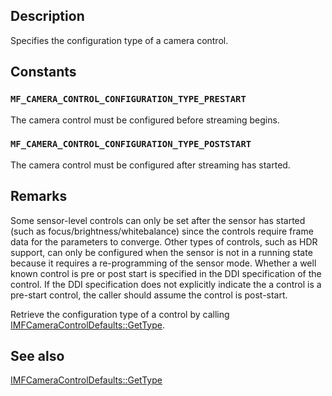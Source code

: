 ## Description

Specifies the configuration type of a camera control.

## Constants

### `MF_CAMERA_CONTROL_CONFIGURATION_TYPE_PRESTART`

The camera control must be configured before streaming begins.

### `MF_CAMERA_CONTROL_CONFIGURATION_TYPE_POSTSTART`

The camera control must be configured after streaming has started.

## Remarks

Some sensor-level controls can only be set after the sensor has started (such as focus/brightness/whitebalance) since the controls require frame data for the parameters to converge. Other types of controls, such as HDR support, can only be configured when the sensor is not in a running state because it requires a re-programming of the sensor mode. Whether a well known control is pre or post start is specified in the DDI specification of the control. If the DDI specification does not explicitly indicate the a control is a pre-start control, the caller should assume the control is post-start.

Retrieve the configuration type of a control by calling [IMFCameraControlDefaults::GetType](https://learn.microsoft.com/windows/win32/api/mfidl/ne-mfidl-mf_camera_control_configuration_type).

## See also

 [IMFCameraControlDefaults::GetType](https://learn.microsoft.com/windows/win32/api/mfidl/ne-mfidl-mf_camera_control_configuration_type)
